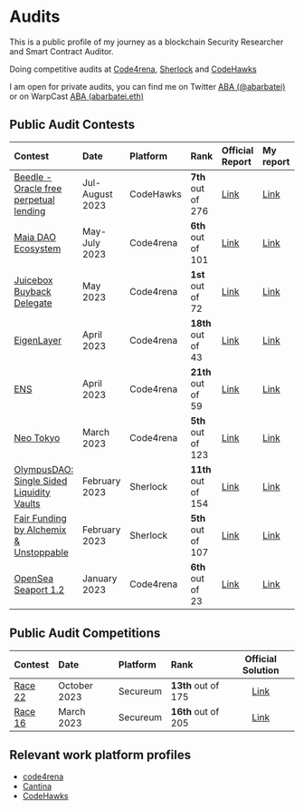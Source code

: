 # Audits

This is a public profile of my journey as a blockchain Security Researcher and Smart Contract Auditor.

Doing competitive audits at [Code4rena](https://code4rena.com/), [Sherlock](https://www.sherlock.xyz/) and [CodeHawks](https://www.codehawks.com/)


I am open for private audits, you can find me on Twitter [ABA (@abarbatei)](https://twitter.com/abarbatei) or on WarpCast [ABA (abarbatei.eth)](https://warpcast.com/abarbatei.eth)

## Public Audit Contests

| Contest | Date | Platform  | Rank | Official Report | My report | My findings |
|:-|:-|:-|:-|:-|:-|:-:|
| [Beedle - Oracle free perpetual lending](https://www.codehawks.com/contests/clkbo1fa20009jr08nyyf9wbx) | Jul-August 2023 | CodeHawks | **7th** out of 276 | [Link](https://www.codehawks.com/report/clkbo1fa20009jr08nyyf9wbx) | [Link](reports/2023-07-beedle.md) | 5H 2M |
| [Maia DAO Ecosystem](https://code4rena.com/contests/2023-05-maia-dao-ecosystem#top) | May-July 2023 | Code4rena | **6th** out of 101 | [Link](https://code4rena.com/reports/2023-05-maia) | [Link](reports/2023-05-maia-dao-ecosystem.md) | 2H 4M |
| [Juicebox Buyback Delegate](https://code4rena.com/contests/2023-05-juicebox-buyback-delegate#top) | May 2023 | Code4rena | **1st** out of 72 | [Link](https://code4rena.com/reports/2023-05-juicebox) | [Link](reports/2023-05-juicebox.md) | 1M |
| [EigenLayer](https://code4rena.com/contests/2023-04-eigenlayer-contest#top) | April 2023 | Code4rena | **18th** out of 43 | [Link](https://code4rena.com/reports/2023-04-eigenlayer) | [Link](reports/2023-04-eigenlayer.md) | 1M |
| [ENS](https://code4rena.com/contests/2023-04-ens-contest#top) | April 2023 | Code4rena | **21th** out of 59 | [Link](https://code4rena.com/reports/2023-04-ens) | [Link](reports/2023-04-ens.md) | Lows |
| [Neo Tokyo](https://code4rena.com/contests/2023-03-neo-tokyo-contest) | March 2023 | Code4rena | **5th** out of 123 | [Link](https://code4rena.com/reports/2023-03-neotokyo) | [Link](reports/2023-03-neo-tokyo-contest.md) | 2H |
| [OlympusDAO: Single Sided Liquidity Vaults](https://app.sherlock.xyz/audits/contests/50) | February 2023 | Sherlock | **11th** out of 154 | [Link](https://github.com/sherlock-audit/2023-02-olympus-judging/blob/main/Audit_Report.pdf) | [Link](reports/2023-02-olympus.md) | 3H 1M |
| [Fair Funding by Alchemix & Unstoppable](https://app.sherlock.xyz/audits/contests/42) | February 2023 | Sherlock | **5th** out of 107 | [Link](https://github.com/sherlock-audit/2023-02-fair-funding-judging/blob/main/Audit_Report.pdf) | [Link](reports/2023-02-fair-funding.md) | 3M |
| [OpenSea Seaport 1.2](https://code4rena.com/contests/2023-01-opensea-seaport-12-contest) | January 2023 | Code4rena | **6th** out of 23 | [Link](https://code4rena.com/reports/2023-01-opensea) | [Link](reports/2023-01-opensea-seaport-12.md) | Lows |


## Public Audit Competitions  

| Contest | Date | Platform  | Rank | Official Solution |
|:-|:-|:-|:-|:-:|
| [Race 22](https://ventral.digital/posts/2023/10/3/race-22-of-the-secureum-bootcamp-epoch-infinity) | October 2023 | Secureum | **13th** out of 175 | [Link](https://ventral.digital/posts/2023/10/3/race-22-of-the-secureum-bootcamp-epoch-infinity) |
| [Race 16](https://ventral.digital/posts/2023/4/1/race-16-of-the-secureum-bootcamp-epoch-infinity) | March 2023 | Secureum | **16th** out of 205 | [Link](https://ventral.digital/posts/2023/4/1/race-16-of-the-secureum-bootcamp-epoch-infinity) |


## Relevant work platform profiles
- [code4rena](https://code4rena.com/@ABA)
- [Cantina](https://cantina.xyz/u/abarbatei)
- [CodeHawks](https://www.codehawks.com/profile/clk43rqfo0008mg084q0ema3g)